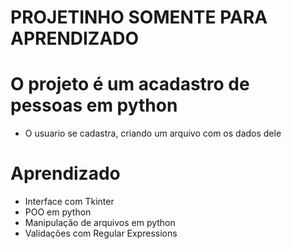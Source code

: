 # PROJETINHO SOMENTE PARA APRENDIZADO

# O projeto é um acadastro de pessoas em python
- O usuario se cadastra, criando um arquivo com os dados dele

# Aprendizado
- Interface com Tkinter
- POO em python
- Manipulação de arquivos em python
- Validações com Regular Expressions
